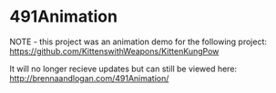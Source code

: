 # 491Animation

NOTE - this project was an animation demo for the following project:
https://github.com/KittenswithWeapons/KittenKungPow


It will no longer recieve updates but can still be viewed here:
http://brennaandlogan.com/491Animation/

